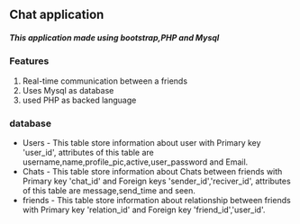 <h2>Chat application</h2>
<h5>This application made using bootstrap,PHP and Mysql </h5>

<h3>Features</h3>
<ol>
  <li>Real-time communication between a friends</li>
  <li>Uses Mysql as database</li>
  <li>used PHP as backed language</li>
</ol>
<h3>database</h3>
<ul>
  <li>Users - This table store information about user with Primary key 'user_id', attributes of this table are username,name,profile_pic,active,user_password and Email.</li>
  <li>Chats - This table store information about Chats between friends with Primary key 'chat_id' and Foreign keys 'sender_id','reciver_id', attributes of this table are message,send_time and seen.</li> 
  <li>friends - This table store information about relationship between friends with Primary key 'relation_id' and Foreign key 'friend_id','user_id'.</li> 
</ul>
